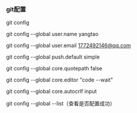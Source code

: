 ### git配置

git config

git config --global user.name yangtao

git config --global user.email 1772492146@qq.com

git config --global push.default simple

git config --global core.quotepath false

git config --global core.editor "code --wait"

git config --global core.autocrlf input

git config --global --list（查看是否配置成功）

